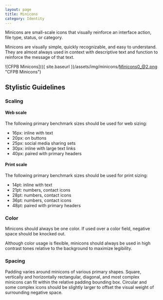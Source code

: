 ```yaml
---
layout: page
title: Minicons
category: Identity
---
```


Minicons are small-scale icons that visually reinforce an interface action, file type, status, or category.

Minicons are visually simple, quickly recognizable, and easy to understand. They are almost always used in context with descriptive text and function to reinforce the message of that text.

![CFPB Minicons]({{ site.baseurl }}/assets/img/minicons/Minicons0_@2.png "CFPB Minicons")

## Stylistic Guidelines

### Scaling

#### Web scale
The following primary benchmark sizes should be used for web sizing:

* 16px: inline with text
* 20px: on buttons
* 25px: social media sharing sets
* 30px: inline with large text links
* 40px: paired with primary headers

#### Print scale
The following primary benchmark sizes should be used for print sizing:

* 14pt: inline with text
* 21pt: numbers, contact icons
* 28pt: numbers, contact icons
* 36pt: numbers, contact icons
* 48pt: paired with primary headers

### Color
Minicons should always be one color. If used over a color field, negative space should be knocked out. 

Although color usage is flexible, minicons should always be used in high contrast tones relative to the background to maximize legibility.

### Spacing
Padding varies around minicons of various primary shapes. Square, vertically and horizontally rectangular, diagonal, and most complex minicons can fit within the relative padding bounding box. Circular and some complex icons should be slightly larger to offset the visual weight of surrounding negative space.
